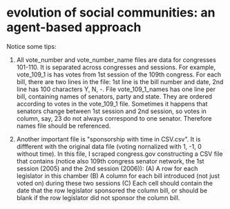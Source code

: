 # evolution of social communities: an agent-based approach
Notice some tips:
1. All vote_number and vote_number_name files are data for congresses 101-110. It is separated across congresses and sessions. For example, vote_109_1 is has votes from 1st session of the 109th congress. For each bill, there are two lines in the file: 1st line is the bill number and date, 2nd line has 100 characters Y, N, -. File vote_109_1_names has one line per bill, containing names of senators, party and state. They are ordered according to votes in the vote_109_1 file. Sometimes it happens that senators change between 1st session and 2nd session, so votes in column, say, 23 do not always correspond to one senator. Therefore names file should be referenced.

2. Another important file is "sponsorship with time in CSV.csv". It is diffferent with the original data file (voting nornalized with 1, -1, 0 without time). In this file, I scraped congress.gov constructing a CSV file that contains (notice also 109th congress senator network, the 1st session (2005) and the 2nd session (2006)):
(A) A row for each legislator in this chamber
(B) A column for each bill introduced (not just voted on) during these two sessions
(C) Each cell should contain the date that the row legislator sponsored the column bill, or should be blank if the row legislator did not sponsor the column bill.

